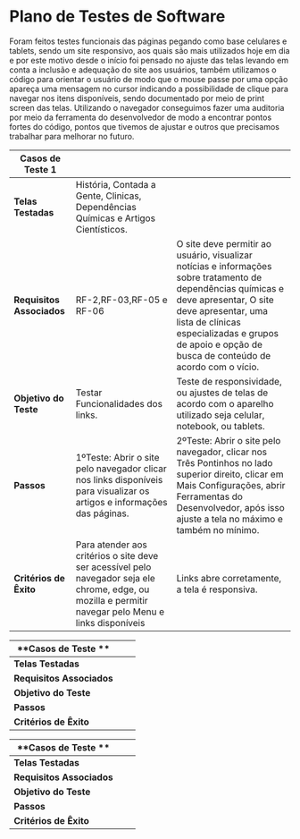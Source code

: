 # Plano de Testes de Software
Foram feitos testes funcionais das páginas pegando como base celulares e tablets, sendo um site responsivo, aos quais são mais utilizados hoje em dia e por este motivo desde o início foi pensado no ajuste das telas levando em conta a inclusão e adequação do site aos usuários, também utilizamos o código para orientar o usuário de modo que o mouse passe por uma opção apareça uma mensagem no cursor indicando a possibilidade de clique para navegar nos itens disponíveis, sendo documentado por meio de print screen das telas.
Utilizando o navegador conseguimos fazer uma auditoria por meio da ferramenta do desenvolvedor de modo a encontrar pontos fortes do código, pontos que tivemos de ajustar e outros que precisamos trabalhar para melhorar no futuro.

|**Casos de Teste 1**     |                     |                     |
|-------------------------| ------------------- | ------------------- |
|**Telas Testadas**       | História, Contada a Gente, Clinicas, Dependências Químicas e Artigos Cientísticos.|                     |
|**Requisitos Associados** |  RF-2,RF-03,RF-05 e RF-06 | O site deve permitir ao usuário, visualizar notícias e informações sobre tratamento de dependências químicas e deve apresentar, O site deve apresentar, uma lista de clínicas especializadas e grupos de apoio e opção de busca de conteúdo de acordo com o vício. |
|**Objetivo do Teste**    |  Testar Funcionalidades dos links. |Teste de responsividade, ou ajustes de telas de acordo com o aparelho utilizado seja celular, notebook, ou tablets.|
|**Passos**               |  1ºTeste: Abrir o site pelo navegador clicar nos links disponíveis para visualizar os artigos e informações das páginas. | 2ºTeste: Abrir o site pelo navegador, clicar nos Três Pontinhos no lado superior direito, clicar em Mais Configurações, abrir Ferramentas do Desenvolvedor, após isso ajuste a tela no máximo e também no mínimo. |
|**Critérios de Êxito**   | Para atender aos critérios o site deve ser acessível pelo navegador seja ele chrome, edge, ou mozilla e permitir navegar pelo Menu e links disponíveis |Links abre corretamente, a tela é responsiva. |


|**Casos de Teste **      |                     |                     |
|-------------------------| ------------------- | ------------------- |
|**Telas Testadas**       |                     |                     |
|**Requisitos Associados**|                     |                     |
|**Objetivo do Teste**    |                     |                     |
|**Passos**               |                     |                     |
|**Critérios de Êxito**   |                     |                     |


|**Casos de Teste **      |                     |                     |
|-------------------------| ------------------- | ------------------- |
|**Telas Testadas**       |                     |                     |
|**Requisitos Associados**|                     |                     |
|**Objetivo do Teste**    |                     |                     |
|**Passos**               |                     |                     |
|**Critérios de Êxito**   |                     |                     |


